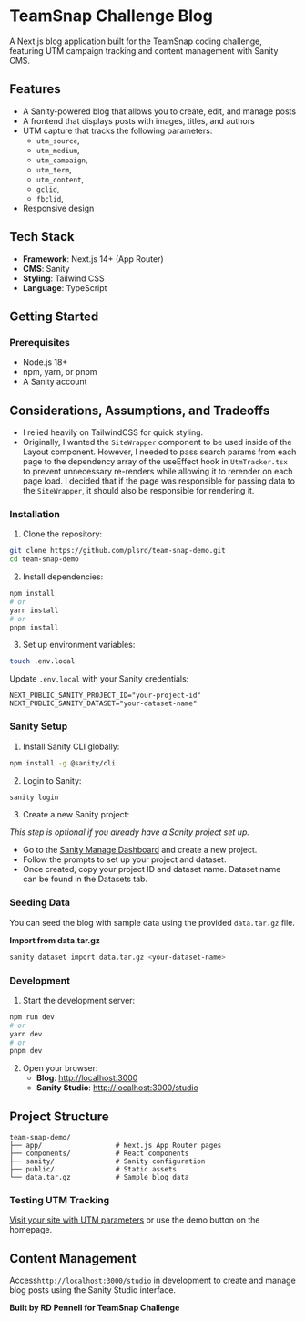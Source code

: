 # TeamSnap Challenge Blog

A Next.js blog application built for the TeamSnap coding challenge, featuring UTM campaign tracking and content management with Sanity CMS.

## Features

- A Sanity-powered blog that allows you to create, edit, and manage posts
- A frontend that displays posts with images, titles, and authors
- UTM capture that tracks the following parameters:
  - `utm_source`,
  - `utm_medium`,
  - `utm_campaign`,
  - `utm_term`,
  - `utm_content`,
  - `gclid`,
  - `fbclid`,
- Responsive design

## Tech Stack

- **Framework**: Next.js 14+ (App Router)
- **CMS**: Sanity
- **Styling**: Tailwind CSS
- **Language**: TypeScript

## Getting Started

### Prerequisites

- Node.js 18+
- npm, yarn, or pnpm
- A Sanity account

## Considerations, Assumptions, and Tradeoffs

- I relied heavily on TailwindCSS for quick styling.
- Originally, I wanted the `SiteWrapper` component to be used inside of the Layout component. However, I needed to pass search params from each page to the dependency array of the useEffect hook in `UtmTracker.tsx` to prevent unnecessary re-renders while allowing it to rerender on each page load. I decided that if the page was responsible for passing data to the `SiteWrapper`, it should also be responsible for rendering it.

### Installation

1. Clone the repository:

```bash
git clone https://github.com/plsrd/team-snap-demo.git
cd team-snap-demo
```

2. Install dependencies:

```bash
npm install
# or
yarn install
# or
pnpm install
```

3. Set up environment variables:

```bash
touch .env.local
```

Update `.env.local` with your Sanity credentials:

```
NEXT_PUBLIC_SANITY_PROJECT_ID="your-project-id"
NEXT_PUBLIC_SANITY_DATASET="your-dataset-name"
```

### Sanity Setup

1. Install Sanity CLI globally:

```bash
npm install -g @sanity/cli
```

2. Login to Sanity:

```bash
sanity login
```

3. Create a new Sanity project:

_This step is optional if you already have a Sanity project set up._

- Go to the [Sanity Manage Dashboard](https://www.sanity.io/manage) and create a new project.
- Follow the prompts to set up your project and dataset.
- Once created, copy your project ID and dataset name. Dataset name can be found in the Datasets tab.

### Seeding Data

You can seed the blog with sample data using the provided `data.tar.gz` file.

**Import from data.tar.gz**

```bash
sanity dataset import data.tar.gz <your-dataset-name>
```

### Development

1. Start the development server:

```bash
npm run dev
# or
yarn dev
# or
pnpm dev
```

2. Open your browser:
   - **Blog**: [http://localhost:3000](http://localhost:3000)
   - **Sanity Studio**: [http://localhost:3000/studio](http://localhost:3000/studio)

## Project Structure

```
team-snap-demo/
├── app/                  # Next.js App Router pages
├── components/           # React components
├── sanity/               # Sanity configuration
├── public/               # Static assets
└── data.tar.gz           # Sample blog data
```

### Testing UTM Tracking

[Visit your site with UTM parameters](http://localhost:3000?utm_source=google&utm_medium=cpc&utm_campaign=spring-sale) or use the demo button on the homepage.

## Content Management

Access`http://localhost:3000/studio` in development to create and manage blog posts using the Sanity Studio interface.

**Built by RD Pennell for TeamSnap Challenge**
